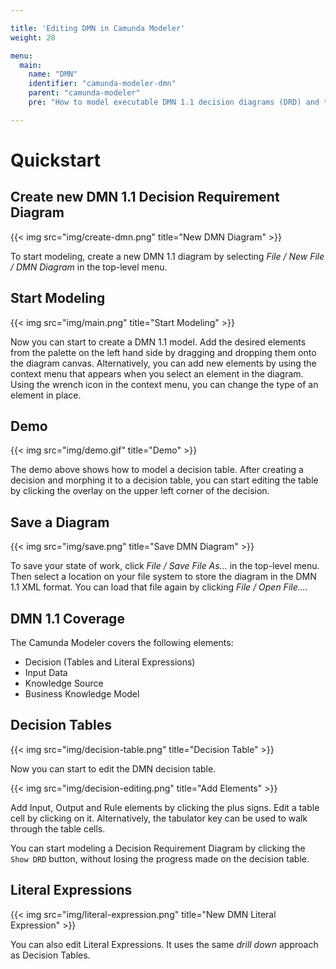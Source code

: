 ```yaml
---

title: 'Editing DMN in Camunda Modeler'
weight: 20

menu:
  main:
    name: "DMN"
    identifier: "camunda-modeler-dmn"
    parent: "camunda-modeler"
    pre: "How to model executable DMN 1.1 decision diagrams (DRD) and tables."

---
```


# Quickstart

## Create new DMN 1.1 Decision Requirement Diagram

{{< img src="img/create-dmn.png" title="New DMN Diagram" >}}

To start modeling, create a new DMN 1.1 diagram by selecting *File / New File / DMN Diagram* in the top-level menu.

## Start Modeling

{{< img src="img/main.png" title="Start Modeling" >}}

Now you can start to create a DMN 1.1 model. Add the desired elements from the palette on the left hand side by dragging and dropping them onto the diagram canvas. Alternatively, you can add new elements by using the context menu that appears when you select an element in the diagram. Using the wrench icon in the context menu, you can change the type of an element in place.

## Demo

{{< img src="img/demo.gif" title="Demo" >}}

The demo above shows how to model a decision table. After creating a decision and morphing it to a decision table, you can start editing the table by clicking the overlay on the upper left corner of the decision.

## Save a Diagram

{{< img src="img/save.png" title="Save DMN Diagram" >}}

To save your state of work, click *File / Save File As...* in the top-level menu. Then select a location on your file system to store the diagram in the DMN 1.1 XML format. You can load that file again by clicking *File / Open File...*.

## DMN 1.1 Coverage

The Camunda Modeler covers the following elements:

- Decision (Tables and Literal Expressions)
- Input Data
- Knowledge Source
- Business Knowledge Model

## Decision Tables

{{< img src="img/decision-table.png" title="Decision Table" >}}

Now you can start to edit the DMN decision table.

{{< img src="img/decision-editing.png" title="Add Elements" >}}

Add Input, Output and Rule elements by clicking the plus signs. Edit a table cell by clicking on it. Alternatively, the tabulator key can be used to walk through the table cells.

You can start modeling a Decision Requirement Diagram by clicking the `Show DRD` button, without losing the progress made on the decision table.

## Literal Expressions

{{< img src="img/literal-expression.png" title="New DMN Literal Expression" >}}

You can also edit Literal Expressions. It uses the same *drill down* approach as Decision Tables.

